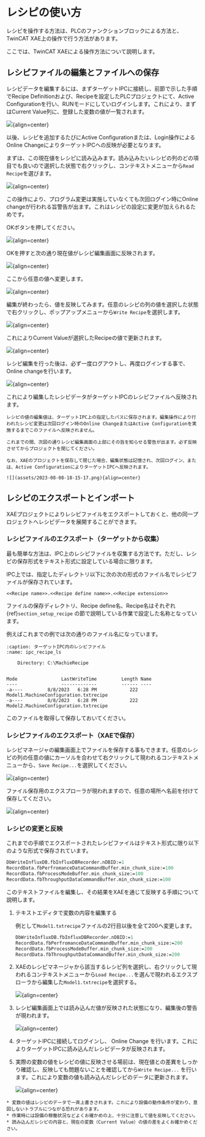 # レシピの使い方

レシピを操作する方法は、PLCのファンクションブロックによる方法と、TwinCAT XAE上の操作で行う方法があります。

ここでは、TwinCAT XAEによる操作方法について説明します。

## レシピファイルの編集とファイルへの保存

レシピデータを編集するには、まずターゲットIPCに接続し、前節で示した手順でRecipe Definitionおよび、Recipeを設定したPLCプロジェクトにて、Active Configurationを行い、RUNモードにしていログインします。これにより、まずはCurrent Value列に、登録した変数の値が一覧されます。

![](assets/2023-08-08-16-23-00.png){align=center}

以後、レシピを追加するたびにActive Configurationまたは、Login操作によるOnline ChangeによりターゲットIPCへの反映が必要となります。

まずは、この現在値をレシピに読み込みます。読み込みたいレシピの列のどの項目でも良いので選択した状態で右クリックし、コンテキストメニューから`Read Recipe`を選びます。

![](assets/2023-08-08-16-25-22.png){align=center}

この操作により、プログラム変更は実施していなくても次回ログイン時にOnline changeが行われる旨警告が出ます。これはレシピの設定に変更が加えられるためです。

OKボタンを押してください。

![](assets/2023-08-08-17-01-48.png){align=center}

OKを押すと次の通り現在値がレシピ編集画面に反映されます。

![](assets/2023-08-08-17-03-20.png){align=center}

ここから任意の値へ変更します。

![](assets/2023-08-08-17-02-25.png){align=center}

編集が終わったら、値を反映してみます。任意のレシピの列の値を選択した状態で右クリックし、ポップアップメニューから`Write Recipe`を選択します。

![](assets/2023-08-08-17-06-47.png){align=center}

これによりCurrent Valueが選択したRecipeの値で更新されます。

![](assets/2023-08-08-17-09-52.png){align=center}

レシピ編集を行った後は、必ず一度ログアウトし、再度ログインする事で、Online changeを行います。

![](assets/2023-08-09-11-04-07.png){align=center}

これにより編集したレシピデータがターゲットIPCのレシピファイルへ反映されます。

```{warning}
レシピの値の編集値は、ターゲットIPC上の指定したパスに保存されます。編集操作により行われたレシピ変更は次回ログイン時のOnline ChangeまたはActive Configurationを実施するまでこのファイルへ反映されません。

これまでの間、次図の通りレシピ編集画面の上部にその旨を知らせる警告が出ます。必ず反映させてからプロジェクトを閉じてください。

なお、XAEのプロジェクトを保存して閉じた場合、編集状態は記憶され、次回ログイン、または、Active ConfigurationによりターゲットIPCへ反映されます。

![](assets/2023-08-08-18-15-17.png){align=center}
```

## レシピのエクスポートとインポート

XAEプロジェクトによりレシピファイルをエクスポートしておくと、他の同一プロジェクトへレシピデータを展開することができます。

### レシピファイルのエクスポート（ターゲットから収集）

最も簡単な方法は、IPC上のレシピファイルを収集する方法です。ただし、レシピの保存形式をテキスト形式に設定している場合に限ります。

IPC上では、指定したディレクトリ以下に次の次の形式のファイル名でレシピファイルが保存されています。

```
<<Recipe name>>.<<Recipe define name>>.<<Recipe extension>>
```

ファイルの保存ディレクトリ、Recipe define名、Recipe名はそれぞれ{ref}`section_setup_recipe` の節で説明している作業で設定した名称となっています。

例えばこれまでの例では次の通りのファイル名になっています。

```{code-block} powershell
:caption: ターゲットIPC内のレシピファイル
:name: ipc_recipe_ls

    Directory: C:\MachieRecipe


Mode                LastWriteTime         Length Name
----                -------------         ------ ----
-a----         8/8/2023   6:28 PM            222 Model1.MachineConfiguration.txtrecipe
-a----         8/8/2023   6:28 PM            222 Model2.MachineConfiguration.txtrecipe
```

このファイルを取得して保存しておいてください。

### レシピファイルのエクスポート（XAEで保存）

レシピマネージャの編集画面上でファイルを保存する事もできます。任意のレシピの列の任意の値にカーソルを合わせて右クリックして現われるコンテキストメニューから、`Save Recipe...`を選択してください。

![](assets/2023-08-08-19-10-53.png){align=center}

ファイル保存用のエクスプローラが現われますので、任意の場所へ名前を付けて保存してください。

![](assets/2023-08-08-19-13-18.png){align=center}

### レシピの変更と反映

これまでの手順でエクスポートされたレシピファイルはテキスト形式に限り以下のような形式で保存されています。

``` pascal
DbWriteInfluxDB.fbInfluxDBRecorder.nDBID:=1
RecordData.fbPerfromanceDataCommandBuffer.min_chunk_size:=100
RecordData.fbProcessModeBuffer.min_chunk_size:=100
RecordData.fbThroughputDataCommandBuffer.min_chunk_size:=100
```

このテキストファイルを編集し、その結果をXAEを通じて反映する手順について説明します。

1. テキストエディタで変数の内容を編集する

    例として`Model1.txtrecipe`ファイルの2行目以後を全て200へ変更します。
    ``` pascal
    DbWriteInfluxDB.fbInfluxDBRecorder.nDBID:=1
    RecordData.fbPerfromanceDataCommandBuffer.min_chunk_size:=200
    RecordData.fbProcessModeBuffer.min_chunk_size:=200
    RecordData.fbThroughputDataCommandBuffer.min_chunk_size:=200
    ```

2. XAEのレシピマネージャから該当するレシピ列を選択し、右クリックして現われるコンテキストメニューから`Load Recipe...`を選んで現われるエクスプローラから編集した`Model1.txtrecipe`を選択する。

    ![](assets/2023-08-08-19-50-01.png){align=center}

3. レシピ編集画面上では読み込んだ値が反映された状態になり、編集後の警告が現われます。

    ![](assets/2023-08-08-19-52-14.png){align=center}

4. ターゲットIPCに接続してログインし、 Online Change を行います。これによりターゲットIPCに読み込んだレシピデータが反映されます。

5. 実際の変数の値をレシピの値に反映させる場前は、現在値との差異をしっかり確認し、反映しても問題ないことを確認してから`Write Recipe...` を行います。これにより変数の値も読み込んだレシピのデータに更新されます。

    ![](assets/2023-08-08-20-01-03.png){align=center}

```{warning}
* 変数の値はレシピのデータで一斉上書きされます。これにより設備の動作条件が変わり、意図しないトラブルにつながる恐れがあります。
* 作業時には設備の稼働状況などよくお確かめの上、十分に注意して値を反映してください。
* 読み込んだレシピの内容と、現在の変数（Current Value）の値の差をよくお確かめください。
```

